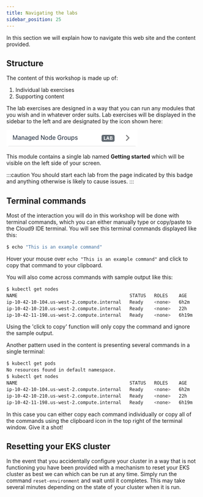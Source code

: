 ```yaml
---
title: Navigating the labs
sidebar_position: 25
---
```


In this section we will explain how to navigate this web site and the content provided.

## Structure

The content of this workshop is made up of:
1. Individual lab exercises
2. Supporting content

The lab exercises are designed in a way that you can run any modules that you wish and in whatever order suits. Lab exercises will be displayed in the sidebar to the left and are designated by the icon shown here:

![Lab icon example](./assets/lab-icon.png)

This module contains a single lab named **Getting started** which will be visible on the left side of your screen. 

:::caution
You should start each lab from the page indicated by this badge and anything otherwise is likely to cause issues.
:::

## Terminal commands

Most of the interaction you will do in this workshop will be done with terminal commands, which you can either manually type or copy/paste to the Cloud9 IDE terminal. You will see this terminal commands displayed like this:

```bash
$ echo "This is an example command"
```

Hover your mouse over `echo "This is an example command"` and click to copy that command to your clipboard.

You will also come across commands with sample output like this:

```bash
$ kubectl get nodes
NAME                                         STATUS   ROLES    AGE     VERSION
ip-10-42-10-104.us-west-2.compute.internal   Ready    <none>   6h2m    v1.23.9-eks-ba74326
ip-10-42-10-210.us-west-2.compute.internal   Ready    <none>   22h     v1.23.9-eks-ba74326
ip-10-42-11-198.us-west-2.compute.internal   Ready    <none>   6h19m   v1.23.9-eks-ba74326
```

Using the 'click to copy' function will only copy the command and ignore the sample output.

Another pattern used in the content is presenting several commands in a single terminal:

```bash
$ kubectl get pods
No resources found in default namespace.
$ kubectl get nodes
NAME                                         STATUS   ROLES    AGE     VERSION
ip-10-42-10-104.us-west-2.compute.internal   Ready    <none>   6h2m    v1.23.9-eks-ba74326
ip-10-42-10-210.us-west-2.compute.internal   Ready    <none>   22h     v1.23.9-eks-ba74326
ip-10-42-11-198.us-west-2.compute.internal   Ready    <none>   6h19m   v1.23.9-eks-ba74326
```

In this case you can either copy each command individually or copy all of the commands using the clipboard icon in the top right of the terminal window. Give it a shot!

## Resetting your EKS cluster

In the event that you accidentally configure your cluster in a way that is not functioning you have been provided with a mechanism to reset your EKS cluster as best we can which can be run at any time. Simply run the command `reset-environment` and wait until it completes. This may take several minutes depending on the state of your cluster when it is run.